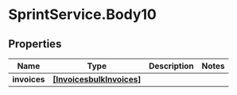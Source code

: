 # SprintService.Body10

## Properties

Name | Type | Description | Notes
------------ | ------------- | ------------- | -------------
**invoices** | [**[InvoicesbulkInvoices]**](InvoicesbulkInvoices.md) |  | 


